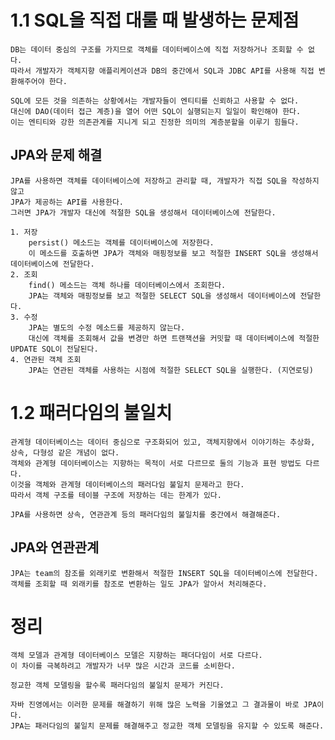 # 1.1 SQL을 직접 대룰 때 발생하는 문제점
    DB는 데이터 중심의 구조를 가지므로 객체를 데이터베이스에 직접 저장하거나 조회할 수 없다.
    따라서 개발자가 객체지향 애플리케이션과 DB의 중간에서 SQL과 JDBC API를 사용해 직접 변환해주어야 한다.

    SQL에 모든 것을 의존하는 상황에서는 개발자들이 엔티티를 신뢰하고 사용할 수 없다.
    대신에 DAO(데이터 접근 계층)을 열어 어떤 SQL이 실행되는지 일일이 확인해야 한다.
    이는 엔티티와 강한 의존관계를 지니게 되고 진정한 의미의 계층분할을 이루기 힘들다.

## JPA와 문제 해결
    JPA를 사용하면 객체를 데이터베이스에 저장하고 관리할 때, 개발자가 직접 SQL을 작성하지 않고 
    JPA가 제공하는 API를 사용한다.
    그러면 JPA가 개발자 대신에 적절한 SQL을 생성해서 데이터베이스에 전달한다.

    1. 저장
        persist() 메소드는 객체를 데이터베이스에 저장한다.
        이 메소드를 호출하면 JPA가 객체와 매핑정보를 보고 적절한 INSERT SQL을 생성해서 데이터베이스에 전달한다.
    2. 조회
        find() 메소드는 객체 하나를 데이터베이스에서 조회한다.
        JPA는 객체와 매핑정보를 보고 적절한 SELECT SQL을 생성해서 데이터베이스에 전달한다.
    3. 수정
        JPA는 별도의 수정 메소드를 제공하지 않는다.
        대신에 객체를 조회해서 값을 변경만 하면 트랜잭션을 커밋할 때 데이터베이스에 적절한 UPDATE SQL이 전달된다.
    4. 연관된 객체 조회
        JPA는 연관된 객체를 사용하는 시점에 적절한 SELECT SQL을 실행한다. (지연로딩)

# 1.2 패러다임의 불일치
    관계형 데이터베이스는 데이터 중심으로 구조화되어 있고, 객체지향에서 이야기하는 추상화, 상속, 다형성 같은 개념이 없다.
    객체와 관계형 데이터베이스는 지향하는 목적이 서로 다르므로 둘의 기능과 표현 방법도 다르다.
    이것을 객체와 관계형 데이터베이스의 패러다임 불일치 문제라고 한다.
    따라서 객체 구조를 테이블 구조에 저장하는 데는 한계가 있다.

    JPA를 사용하면 상속, 연관관계 등의 패러다임의 불일치를 중간에서 해결해준다.

## JPA와 연관관계
    JPA는 team의 참조를 외래키로 변환해서 적절한 INSERT SQL을 데이터베이스에 전달한다.
    객체를 조회할 때 외래키를 참조로 변환하는 일도 JPA가 알아서 처리해준다.

# 정리
    객체 모델과 관계형 데이터베이스 모델은 지향하는 패더다임이 서로 다르다.
    이 차이를 극복하려고 개발자가 너무 많은 시간과 코드를 소비한다.

    정교한 객체 모델링을 할수록 패러다임의 불일치 문제가 커진다.

    자바 진영에서는 이러한 문제를 해결하기 위해 많은 노력을 기울였고 그 결과물이 바로 JPA이다.
    JPA는 패러다임의 불일치 문제를 해결해주고 정교한 객체 모델링을 유지할 수 있도록 해준다.
    
